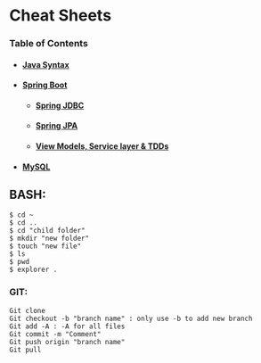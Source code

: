 # Cheat Sheets

### Table of Contents
  * #### [Java Syntax](https://github.com/Ahmed3lmallah/Java-Portfolio/blob/master/Java.md)
  * #### [Spring Boot](https://github.com/Ahmed3lmallah/Java-Portfolio/blob/master/Spring.md)
	* #### [Spring JDBC](https://github.com/Ahmed3lmallah/Java-Portfolio/blob/master/SpringJDBC.md)
	* #### [Spring JPA](https://github.com/Ahmed3lmallah/Java-Portfolio/blob/master/SpringJPA.md)
	* #### [View Models, Service layer & TDDs](https://github.com/Ahmed3lmallah/Java-Portfolio/blob/master/ServiceLayer.md)
  * #### [MySQL](https://github.com/Ahmed3lmallah/Java-Portfolio/blob/master/mySQL.md)
	
## BASH:

	$ cd ~
	$ cd ..
	$ cd "child folder"
	$ mkdir "new folder"
	$ touch "new file"
	$ ls
	$ pwd
	$ explorer .

### GIT:

	Git clone
	Git checkout -b "branch name" : only use -b to add new branch
	Git add -A : -A for all files
	Git commit -m "Comment" 
	Git push origin "branch name"
	Git pull
